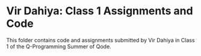 # Vir Dahiya: Class 1 Assignments and Code
This folder contains code and assignments submitted by Vir Dahiya in Class 1 of the Q-Programming Summer of Qode.